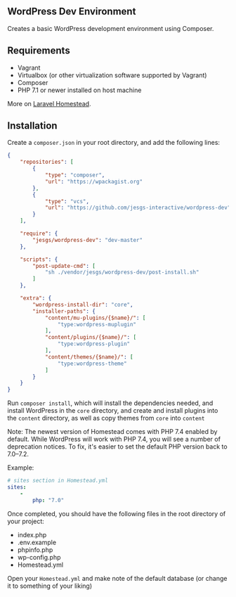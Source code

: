 WordPress Dev Environment
---

Creates a basic WordPress development environment using Composer.

## Requirements

* Vagrant
* Virtualbox (or other virtualization software supported by Vagrant)
* Composer
* PHP 7.1 or newer installed on host machine

More on [Laravel Homestead](https://laravel.com/docs/5.7/homestead).

## Installation
Create a `composer.json` in your root directory, and add the following lines:
```json
{
    "repositories": [
        {
            "type": "composer",
            "url": "https://wpackagist.org"
        },
        {
            "type": "vcs",
            "url": "https://github.com/jesgs-interactive/wordpress-dev"
        }
    ],

    "require": {
        "jesgs/wordpress-dev": "dev-master"
    },

    "scripts": {
        "post-update-cmd": [
            "sh ./vendor/jesgs/wordpress-dev/post-install.sh"
        ]
    },

    "extra": {
        "wordpress-install-dir": "core",
        "installer-paths": {
            "content/mu-plugins/{$name}/": [
                "type:wordpress-muplugin"
            ],
            "content/plugins/{$name}/": [
                "type:wordpress-plugin"
            ],
            "content/themes/{$name}/": [
                "type:wordpress-theme"
            ]
        }
    }
}
```

Run `composer install`, which will install the dependencies needed, and install WordPress in the `core` directory, and
create and install plugins into the `content` directory, as well as copy themes from `core` into `content`

Note: The newest version of Homestead comes with PHP 7.4 enabled by default. While WordPress will work with
PHP 7.4, you will see a number of deprecation notices. To fix, it's easier to set the default PHP version back
to 7.0–7.2.

Example:
```yaml
# sites section in Homestead.yml
sites:
    -
        php: "7.0"
```

Once completed, you should have the following files in the root directory of your project:
* index.php
* .env.example
* phpinfo.php 
* wp-config.php
* Homestead.yml

Open your `Homestead.yml` and make note of the default database (or change it to something of your liking)